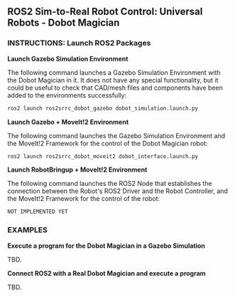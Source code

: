 ## ROS2 Sim-to-Real Robot Control: Universal Robots - Dobot Magician

### INSTRUCTIONS: Launch ROS2 Packages

__Launch Gazebo Simulation Environment__

The following command launches a Gazebo Simulation Environment with the Dobot Magician in it. It does not have any special functionality, but it could be useful to check that CAD/mesh files and components have been added to the environments successfully:
```sh
ros2 launch ros2srrc_dobot_gazebo dobot_simulation.launch.py
```

__Launch Gazebo + MoveIt!2 Environment__

The following command launches the Gazebo Simulation Environment and the MoveIt!2 Framework for the control of the Dobot Magician robot:
```sh
ros2 launch ros2srrc_dobot_moveit2 dobot_interface.launch.py
```

__Launch RobotBringup + MoveIt!2 Environment__

The following command launches the ROS2 Node that establishes the connection between the Robot's ROS2 Driver and the Robot Controller, and the MoveIt!2 Framework for the control of the robot:
```sh
NOT IMPLEMENTED YET
```

### EXAMPLES

__Execute a program for the Dobot Magician in a Gazebo Simulation__

TBD.


__Connect ROS2 with a Real Dobot Magician and execute a program__

TBD.


